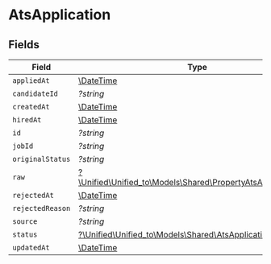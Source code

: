 # AtsApplication


## Fields

| Field                                                                                                            | Type                                                                                                             | Required                                                                                                         | Description                                                                                                      |
| ---------------------------------------------------------------------------------------------------------------- | ---------------------------------------------------------------------------------------------------------------- | ---------------------------------------------------------------------------------------------------------------- | ---------------------------------------------------------------------------------------------------------------- |
| `appliedAt`                                                                                                      | [\DateTime](https://www.php.net/manual/en/class.datetime.php)                                                    | :heavy_minus_sign:                                                                                               | N/A                                                                                                              |
| `candidateId`                                                                                                    | *?string*                                                                                                        | :heavy_minus_sign:                                                                                               | N/A                                                                                                              |
| `createdAt`                                                                                                      | [\DateTime](https://www.php.net/manual/en/class.datetime.php)                                                    | :heavy_minus_sign:                                                                                               | N/A                                                                                                              |
| `hiredAt`                                                                                                        | [\DateTime](https://www.php.net/manual/en/class.datetime.php)                                                    | :heavy_minus_sign:                                                                                               | N/A                                                                                                              |
| `id`                                                                                                             | *?string*                                                                                                        | :heavy_minus_sign:                                                                                               | N/A                                                                                                              |
| `jobId`                                                                                                          | *?string*                                                                                                        | :heavy_minus_sign:                                                                                               | N/A                                                                                                              |
| `originalStatus`                                                                                                 | *?string*                                                                                                        | :heavy_minus_sign:                                                                                               | N/A                                                                                                              |
| `raw`                                                                                                            | [?\Unified\Unified_to\Models\Shared\PropertyAtsApplicationRaw](../../Models/Shared/PropertyAtsApplicationRaw.md) | :heavy_minus_sign:                                                                                               | N/A                                                                                                              |
| `rejectedAt`                                                                                                     | [\DateTime](https://www.php.net/manual/en/class.datetime.php)                                                    | :heavy_minus_sign:                                                                                               | N/A                                                                                                              |
| `rejectedReason`                                                                                                 | *?string*                                                                                                        | :heavy_minus_sign:                                                                                               | N/A                                                                                                              |
| `source`                                                                                                         | *?string*                                                                                                        | :heavy_minus_sign:                                                                                               | N/A                                                                                                              |
| `status`                                                                                                         | [?\Unified\Unified_to\Models\Shared\AtsApplicationStatus](../../Models/Shared/AtsApplicationStatus.md)           | :heavy_minus_sign:                                                                                               | N/A                                                                                                              |
| `updatedAt`                                                                                                      | [\DateTime](https://www.php.net/manual/en/class.datetime.php)                                                    | :heavy_minus_sign:                                                                                               | N/A                                                                                                              |